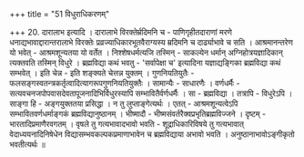 +++
title = "51 विधुराधिकरणम्"

+++
20. दारालाभ इत्यादि । दारालाभे विरक्तेर्म्रदिमनि च - पाणिगृहीतदाराणां मरणे धनाद्यभावाद्दारान्तरालाभे विरक्तेः प्रव्रज्याधिकारभूतवैराग्यस्य म्रदिमनि च दार्ढ्याभावे च सति । आश्रमानन्तरेण यो भवेत् - आश्रमशून्यतया यो वर्तेत । निश्शेषधर्मत्यजि तस्मिन् - साकल्येन धर्मान् अग्निहोत्रयज्ञादिकान् त्यक्तवति तस्मिन् विधुरे । ब्रह्मविद्या कथं भवतु - 'सर्वापेक्षा च' इत्यादिना यज्ञाद्यङ्गिका ब्रह्मविद्या कथं सम्भवेत् । इति चेन्न - इति शङ्क्यते चेत्तन्न युक्तम् । गुणनियतियुतैः - फलसङ्गस्वतन्त्रकर्तृत्वादित्यागरूपगुणनियतियुक्तैः । सामान्यैः - साधारणैः । वर्णधर्मैः - सत्यवचनजपोपवासदेवतापूजनादिभिर्विधुरस्यापि सम्भावितैर्वर्णधर्मैः । सा - ब्रह्मविद्या । तत्रापि - विधुरेऽपि । साङ्गा हि - अङ्गयुक्ततया प्रसिद्धा । न तु लुप्ताङ्गेत्यर्थः । एतत् - आश्रमशून्यत्वेऽपि सम्भावितवर्णधर्माङ्गकं ब्रह्मविद्यानुष्ठानम् । भीष्मादौ - भीष्मसंवर्तरैक्वप्रभृतिब्रह्मविज्जने । दृष्टम् - भारतादिप्रमाणैरवगतम् । वृषले तु गत्यभावादभावो भवति - शूद्राधिकारिविषये तु गत्यभावात् वेदाध्ययनादिनिषेधेन विद्यासम्भवकल्पकप्रमाणाभावेन च ब्रह्मविद्याया अभावो भवति । अनुष्ठानाभावोऽङ्गीकृतो भवतीत्यर्थः ॥